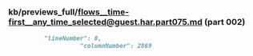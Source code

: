 ### kb/previews_full/flows__time-first__any_time_selected@guest.har.part075.md (part 002)

```md
          "lineNumber": 0,
                    "columnNumber": 2869
 
```

```
